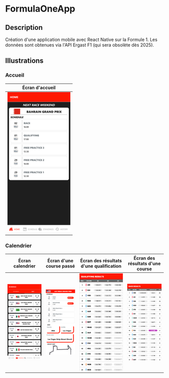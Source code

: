 # FormulaOneApp

## Description
Création d'une application mobile avec React Native sur la Formule 1. Les données sont obtenues via l'API Ergast F1 (qui sera obsolète dès 2025).

## Illustrations
### Accueil
| Écran d'accueil |
| :-: |
| <img src="https://github.com/David-SDA/FormulaOneApp/blob/master/images/ecran_accueil.png" width="200"> |

### Calendrier
| Écran calendrier | Écran d'une course passé | Écran des résultats d'une qualification | Écran des résultats d'une course |
| :-: | :-: | :-: | :-: |
| <img src="https://github.com/David-SDA/FormulaOneApp/blob/master/images/calendrier/ecran_calendrier.png" width="200"> | <img src="https://github.com/David-SDA/FormulaOneApp/blob/master/images/calendrier/ecran_calendrier_course_passe.png" width="200"> | <img src="https://github.com/David-SDA/FormulaOneApp/blob/master/images/calendrier/ecran_calendrier_resultat_qualif.png" width="200"> | <img src="https://github.com/David-SDA/FormulaOneApp/blob/master/images/calendrier/ecran_calendrier_resultat_course.png" width="200"> |

